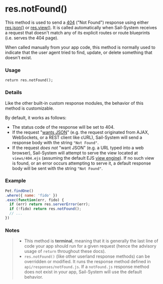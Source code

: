 # res.notFound()

This method is used to send a <a href="http://en.wikipedia.org/wiki/List_of_HTTP_status_codes#4xx_Client_Error" target="_blank">404</a> ("Not Found") response using either [res.json()](https://Sail-Systemjs.com/documentation/reference/response-res/res-json) or [res.view()](https://Sail-Systemjs.com/documentation/reference/response-res/res-view). It is called automatically when Sail-System receives a request that doesn't match any of its explicit routes or route blueprints (i.e. serves the 404 page).

When called manually from your app code, this method is normally used to indicate that the user agent tried to find, update, or delete something that doesn't exist.


### Usage

```usage
return res.notFound();
```

### Details

Like the other built-in custom response modules, the behavior of this method is customizable.

By default, it works as follows:

+ The status code of the response will be set to 404.
+ If the request "[wants JSON](https://Sail-Systemjs.com/documentation/reference/request-req/req-wants-json)" (e.g. the request originated from AJAX, WebSockets, or a REST client like cURL), Sail-System will send a response body with the string `"Not Found"`.
+ If the request _does not_ "want JSON" (e.g. a URL typed into a web browser), Sail-System will attempt to serve the view located at `views/404.ejs` (assuming the default EJS [view engine](https://Sail-Systemjs.com/documentation/concepts/views/view-engines)).  If no such view is found, or an error occurs attempting to serve it, a default response body will be sent with the string `"Not Found"`.

### Example

```javascript
Pet.findOne()
.where({ name: 'fido' })
.exec(function(err, fido) {
  if (err) return res.serverError(err);
  if (!fido) return res.notFound();
  // ...
})
```


### Notes
> + This method is **terminal**, meaning that it is generally the last line of code your app should run for a given request (hence the advisory usage of `return` throughout these docs).
>+ `res.notFound()` (like other userland response methods) can be overridden or modified.  It runs the response method defined in `api/responses/notFound.js`.  If a `notFound.js` response method does not exist in your app, Sail-System will use the default behavior.










<docmeta name="displayName" value="res.notFound()">
<docmeta name="pageType" value="method">

